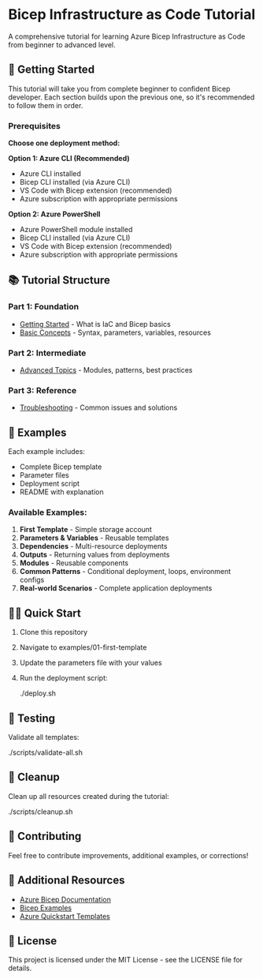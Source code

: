 # Bicep Infrastructure as Code Tutorial

A comprehensive tutorial for learning Azure Bicep Infrastructure as Code from beginner to advanced level.

## 🚀 Getting Started

This tutorial will take you from complete beginner to confident Bicep developer. Each section builds upon the previous one, so it's recommended to follow them in order.

### Prerequisites

**Choose one deployment method:**

**Option 1: Azure CLI (Recommended)**
- Azure CLI installed
- Bicep CLI installed (via Azure CLI)
- VS Code with Bicep extension (recommended)
- Azure subscription with appropriate permissions

**Option 2: Azure PowerShell**
- Azure PowerShell module installed
- Bicep CLI installed (via Azure CLI)
- VS Code with Bicep extension (recommended)
- Azure subscription with appropriate permissions

## 📚 Tutorial Structure

### Part 1: Foundation
- [Getting Started](docs/01-getting-started.md) - What is IaC and Bicep basics
- [Basic Concepts](docs/02-basic-concepts.md) - Syntax, parameters, variables, resources

### Part 2: Intermediate
- [Advanced Topics](docs/03-advanced-topics.md) - Modules, patterns, best practices

### Part 3: Reference
- [Troubleshooting](docs/troubleshooting.md) - Common issues and solutions

## 🔧 Examples

Each example includes:
- Complete Bicep template
- Parameter files
- Deployment script
- README with explanation

### Available Examples:
1. **First Template** - Simple storage account
2. **Parameters & Variables** - Reusable templates
3. **Dependencies** - Multi-resource deployments
4. **Outputs** - Returning values from deployments
5. **Modules** - Reusable components
6. **Common Patterns** - Conditional deployment, loops, environment configs
7. **Real-world Scenarios** - Complete application deployments

## 🏃‍♂️ Quick Start

1. Clone this repository
2. Navigate to examples/01-first-template
3. Update the parameters file with your values
4. Run the deployment script:
   
   ./deploy.sh
   

## 🧪 Testing

Validate all templates:

./scripts/validate-all.sh


## 🧹 Cleanup

Clean up all resources created during the tutorial:

./scripts/cleanup.sh


## 🤝 Contributing

Feel free to contribute improvements, additional examples, or corrections!

## 📖 Additional Resources

- [Azure Bicep Documentation](https://docs.microsoft.com/en-us/azure/azure-resource-manager/bicep/)
- [Bicep Examples](https://github.com/Azure/bicep/tree/main/docs/examples)
- [Azure Quickstart Templates](https://azure.microsoft.com/en-us/resources/templates/)

## 📄 License

This project is licensed under the MIT License - see the LICENSE file for details.

